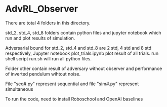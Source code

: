 # AdvRL_Observer

There are total 4 folders in this directory.

std_2, std_4, std_8 folders contain python files and jupyter notebook which run and plot results of simulation.

Adversarial bound for std_2, std_4 and std_8 are 2 std, 4 std and 8 std respectively, Jupyter notebook plot_trials.ipynb plot result of all trials. run shell script run.sh will run all python files.

Folder other contain result of adversary without observer and performance of inverted pendulum wihtout noise.

File "seq#.py" represent sequential and file "sim#.py" represent simultaneous

To run the code, need to install Roboschool and OpenAI baselines

